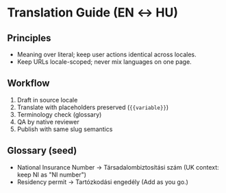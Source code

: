 # Translation Guide (EN ↔ HU)

## Principles
- Meaning over literal; keep user actions identical across locales.
- Keep URLs locale-scoped; never mix languages on one page.

## Workflow
1. Draft in source locale
2. Translate with placeholders preserved (`{{variable}}`)
3. Terminology check (glossary)
4. QA by native reviewer
5. Publish with same slug semantics

## Glossary (seed)
- National Insurance Number → Társadalombiztosítási szám (UK context: keep NI as "NI number")
- Residency permit → Tartózkodási engedély
(Add as you go.)
